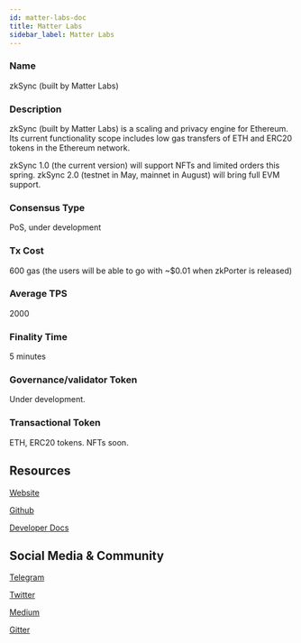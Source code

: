 ```yaml
---
id: matter-labs-doc
title: Matter Labs
sidebar_label: Matter Labs
---
```


### Name
zkSync (built by Matter Labs)


### Description

zkSync (built by Matter Labs) is a scaling and privacy engine for Ethereum. Its current functionality scope includes low gas transfers of ETH and ERC20 tokens in the Ethereum network. 

zkSync 1.0 (the current version) will support NFTs and limited orders this spring. 
zkSync 2.0 (testnet in May, mainnet in August) will bring full EVM support.

### Consensus Type

PoS, under development

### Tx Cost

600 gas (the users will be able to go with ~$0.01 when zkPorter is released)

### Average TPS

2000

### Finality Time

5 minutes

### Governance/validator Token

Under development.

### Transactional Token

ETH, ERC20 tokens. NFTs soon.

## Resources

[Website](https://zksync.io/)

[Github](https://github.com/matter-labs/zksync)

[Developer Docs](https://zksync.io/dev/)

## Social Media & Community

[Telegram](https://t.me/zksync)

[Twitter](https://twitter.com/zksync)

[Medium](https://medium.com/matter-labs)

[Gitter](https://gitter.im/matter-labs/zksync)
